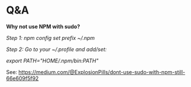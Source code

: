 # Q&A

**Why not use NPM with sudo?** 

_Step 1: npm config set prefix ~/.npm_

_Step 2: Go to your ~/.profile and add/set:_

_export PATH="$HOME/.npm/bin:$PATH"_

See: https://medium.com/@ExplosionPills/dont-use-sudo-with-npm-still-66e609f5f92
